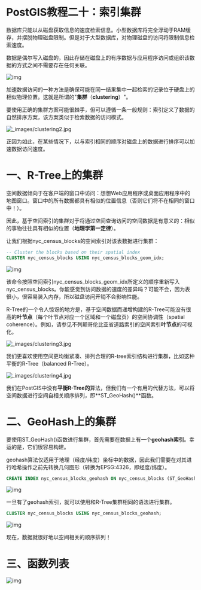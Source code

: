 # PostGIS教程二十：索引集群

数据库只能以从磁盘获取信息的速度检索信息。小型数据库将完全浮动于RAM缓存，并摆脱物理磁盘限制。但是对于大型数据库，对物理磁盘的访问将限制信息检索速度。

  数据是偶尔写入磁盘的，因此存储在磁盘上的有序数据与应用程序访问或组织该数据的方式之间不需要存在任何关联。

![img](https://img-blog.csdnimg.cn/20190301091519135.jpg?x-oss-process=image/watermark,type_ZmFuZ3poZW5naGVpdGk,shadow_10,text_aHR0cHM6Ly9ibG9nLmNzZG4ubmV0L3FxXzM1NzMyMTQ3,size_16,color_FFFFFF,t_70)

  加速数据访问的一种方法是确保可能在同一结果集中一起检索的记录位于硬盘上的相似物理位置。这就是所谓的"**集群**（**clustering**）"。

  要使用正确的集群方案可能很棘手，但可以遵循一条一般规则：索引定义了数据的自然排序方案，该方案类似于检索数据的访问模式。

![_images/clustering2.jpg](https://postgis.net/workshops/postgis-intro/_images/clustering2.jpg)

  正因为如此，在某些情况下，以与索引相同的顺序对磁盘上的数据进行排序可以加速数据访问速度。

# 一、R-Tree上的集群

  空间数据倾向于在客户端的窗口中访问：想想Web应用程序或桌面应用程序中的地图窗口。窗口中的所有数据都具有相似的位置信息（否则它们将不在相同的窗口中！）。

  因此，基于空间索引的集群对于将通过空间查询访问的空间数据是有意义的：相似的事物往往具有相似的位置（**地理学第一定律**）。

  让我们根据nyc_census_blocks的空间索引对该表数据进行集群：

```sql
-- Cluster the blocks based on their spatial index
CLUSTER nyc_census_blocks USING nyc_census_blocks_geom_idx;
```

  ![img](https://img-blog.csdnimg.cn/20190301094049651.png?x-oss-process=image/watermark,type_ZmFuZ3poZW5naGVpdGk,shadow_10,text_aHR0cHM6Ly9ibG9nLmNzZG4ubmV0L3FxXzM1NzMyMTQ3,size_16,color_FFFFFF,t_70)

  该命令按照空间索引nyc_census_blocks_geom_idx所定义的顺序重新写入nyc_census_blocks。你能感觉到访问数据的速度的差异吗？可能不会，因为表很小，很容易装入内存，所以磁盘访问开销不会影响性能。

  R-Tree的一个令人惊讶的地方是，基于空间数据而递增构建的R-Tree可能没有很高的**叶节点**（每个叶节点对应一个区域和一个磁盘页）的空间协调性（spatial coherence）。例如，请参见不列颠哥伦比亚省道路索引的空间索引**叶节点**的可视化。

![_images/clustering3.jpg](https://postgis.net/workshops/postgis-intro/_images/clustering3.jpg)

  我们更喜欢使用空间更均衡紧凑、排列合理的R-tree索引结构进行集群，比如这种平衡的R-Tree（balanced R-Tree）。

![_images/clustering4.jpg](https://postgis.net/workshops/postgis-intro/_images/clustering4.jpg)

  我们在PostGIS中没有**平衡R-Tree的**算法，但我们有一个有用的代替方法，可以将空间数据进行空间自相关顺序排列，即**ST_GeoHash()**函数。

# 二、GeoHash上的集群

  要使用ST_GeoHash()函数进行集群，首先需要在数据上有一个**geohash索引**。幸运的是，它们很容易构建。

  geohash算法仅适用于地理（经度/纬度）坐标中的数据，因此我们需要在对其进行哈希操作之前先转换几何图形（转换为EPSG:4326，即经度/纬度）。

```sql
CREATE INDEX nyc_census_blocks_geohash ON nyc_census_blocks (ST_GeoHash(ST_Transform(geom,4326)));
```

![img](https://img-blog.csdnimg.cn/20190301101243177.png?x-oss-process=image/watermark,type_ZmFuZ3poZW5naGVpdGk,shadow_10,text_aHR0cHM6Ly9ibG9nLmNzZG4ubmV0L3FxXzM1NzMyMTQ3,size_16,color_FFFFFF,t_70)

  一旦有了geohash索引，就可以使用和R-Tree集群相同的语法进行集群。

```sql
CLUSTER nyc_census_blocks USING nyc_census_blocks_geohash;
```

 ![img](https://img-blog.csdnimg.cn/20190301101502147.png?x-oss-process=image/watermark,type_ZmFuZ3poZW5naGVpdGk,shadow_10,text_aHR0cHM6Ly9ibG9nLmNzZG4ubmV0L3FxXzM1NzMyMTQ3,size_16,color_FFFFFF,t_70) 

  现在，数据就很好地以空间相关的顺序排列！

# 三、函数列表

![img](https://img-blog.csdnimg.cn/20190301101644279.png)